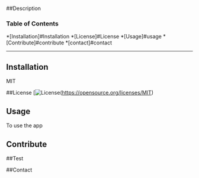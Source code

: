
  
  #  

  ##Description
  

  ### Table of Contents
  
  *[Installation]#Installation
  *[License]#License
  *[Usage]#usage
  *[Contribute]#contribute
  *[contact]#contact

  ---

  ## Installation

  


  MIT
  

 ##License
 [![License](https://img.shields.io/badge/license-MIT-blue.svg)(https://opensource.org/licenses/MIT)




  ## Usage
  To use the app 
  

  ## Contribute 
  

  ##Test 
  

  ##Contact 
  
 

